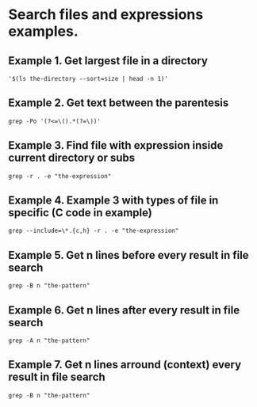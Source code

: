 # Search files and expressions examples.  

## Example 1. Get largest file in a directory  
```
'$(ls the-directory --sort=size | head -n 1)'
```  

## Example 2. Get text between the parentesis  
```
grep -Po '(?<=\().*(?=\))' 
```

## Example 3. Find file with expression inside current directory or subs  
```
grep -r . -e "the-expression"
```

## Example 4. Example 3 with types of file in specific (C code in example)  
```
grep --include=\*.{c,h} -r . -e "the-expression"
```

## Example 5. Get n lines before every result in file search  
```
grep -B n "the-pattern"  
```

## Example 6. Get n lines after every result in file search  
```
grep -A n "the-pattern"  
```

## Example 7. Get n lines arround (context) every result in file search  
```
grep -B n "the-pattern"  
```


